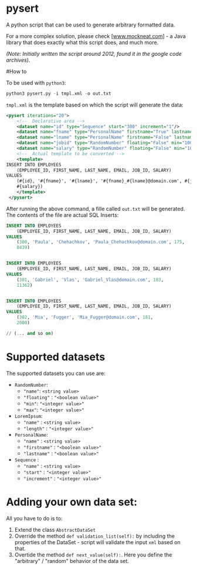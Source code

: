 # pysert

A python script that can be used to generate arbitrary formatted data.

For a more complex solution, please check [www.mockneat.com] - a Java library that does exactly what this script does, and much more.

_(Note: Initially written the script around 2012, found it in the google code archives)._

#How to

To be used with `python3`:

```python
python3 pysert.py -i tmpl.xml -o out.txt
```

`tmpl.xml` is the template based on which the script will generate the data:

```xml
<pysert iterations="20">
	<!--  Declarative area -->
	<dataset name="id" type="Sequence" start="300" increment="1"/>
	<dataset name="fname" type="PersonalName" firstname="True" lastname="False"/>
	<dataset name="lname" type="PersonalName" firstname="False" lastname="True"/>
	<dataset name="jobid" type="RandomNumber" floating="False" min="100" max="200"/>
	<dataset name="salary" type="RandomNumber" floating="False" min="1000" max="15000"/>
	<!--  Actual template to be converted -->
	<template>
INSERT INTO EMPLOYEES
	(EMPLOYEE_ID, FIRST_NAME, LAST_NAME, EMAIL, JOB_ID, SALARY)
VALUES
	(#{id}, '#{fname}', '#{lname}', '#{fname}_#{lname}@domain.com', #{jobid},
	#{salary})
	</template>
 </pysert>
```

After running the above command, a fille called `out.txt` will be generated.
The contents of the file are actual SQL Inserts:

```SQL
INSERT INTO EMPLOYEES
	(EMPLOYEE_ID, FIRST_NAME, LAST_NAME, EMAIL, JOB_ID, SALARY)
VALUES
	(300, 'Paula', 'Chehachkov', 'Paula_Chehachkov@domain.com', 175,
	8439)


INSERT INTO EMPLOYEES
	(EMPLOYEE_ID, FIRST_NAME, LAST_NAME, EMAIL, JOB_ID, SALARY)
VALUES
	(301, 'Gabriel', 'Vlas', 'Gabriel_Vlas@domain.com', 183,
	11362)


INSERT INTO EMPLOYEES
	(EMPLOYEE_ID, FIRST_NAME, LAST_NAME, EMAIL, JOB_ID, SALARY)
VALUES
	(302, 'Mia', 'Fugger', 'Mia_Fugger@domain.com', 181,
	2080)

// (... and so on)  
```

# Supported datasets

The supported datasets you can use are: 

* `RandomNumber`:
  - `"name"`: `<string value>`
  - `"floating"` : `"<boolean value>"`
  - `"min"`: `"<integer value>"`
  - `"max"`: `"<integer value>"`
* `LoremIpsum`:
  - `"name"` : `<string value>`
  - `"length"` : `"<integer value>"`
* `PersonalName`:
  - `"name"` : `<string value>`
  - `"firstname"` : `"<boolean value>"`
  - `"lastname"` : `"<boolean value>"`
* `Sequence` :
  - `"name"` : `<string value>`
  - `"start"` : `"<integer value>"`
  - `"increment"` : `"<integer value>"`
  
# Adding your own data set:

All you have to do is to:
1. Extend the class `AbstractDataSet`
2. Override the method `def validation_list(self):` by including the properties of the DataSet - script will validate the input `xml` based on that.
3. Overtide the method `def next_value(self):`. Here you define the "arbitrary" / "random" behavior of the data set.


